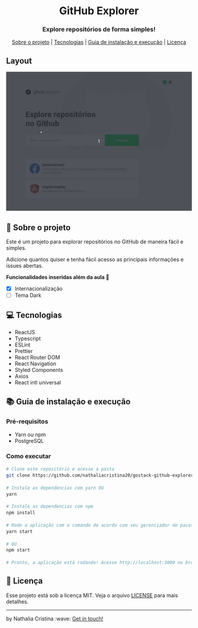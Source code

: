 
<h1 align="center">
 GitHub Explorer
</h1>

<h3 align="center">
 Explore repositórios de forma simples!
</h3>

<p align="center">
  <a href="#rocket-sobre-o-projeto">Sobre o projeto</a> | <a href="#computer-tecnologias">Tecnologias</a> | <a href="#books-guia-de-instalação-e-execução">Guia de instalação e execução</a> | <a href="#scroll-licença">Licença</a>
</p>

## Layout
<img src=".github/githubexplorer.gif">

## :rocket: Sobre o projeto

<p>Este é um projeto para explorar repositórios no GitHub de maneira fácil e simples.</p>
<p>Adicione quantos quiser e tenha fácil acesso as principais informações e issues abertas.</p>

<strong>Funcionalidades inseridas além da aula :rocket: </strong>

- [X] Internacionalização 
- [ ] Tema Dark

## :computer: Tecnologias

- ReactJS
- Typescript
- ESLint
- Prettier
- React Router DOM
- React Navigation
- Styled Components
- Axios
- React intl universal

## :books: Guia de instalação e execução

### Pré-requisitos

- Yarn ou npm
- PostgreSQL

### Como executar

```bash
# Clone este repositório e acesse a pasta
git clone https://github.com/nathaliacristina20/gostack-github-explorer.git && cd gostack-github-explorer

# Instale as dependencias com yarn OU
yarn

# Instale as dependencias com npm
npm install

# Rode a aplicação com o comando de acordo com seu gerenciador de pacotes
yarn start

# OU
npm start

# Pronto, a aplicação está rodando! Acesse http://localhost:3000 no browser.
```

## :scroll: Licença

Esse projeto está sob a licença MIT. Veja o arquivo <a href="https://github.com/nathaliacristina20/gostack-github-explorer/blob/master/LICENSE">LICENSE</a> para mais detalhes.

<hr />
<p>by Nathalia Cristina :wave: <a href="https://linktr.ee/nathaliacristina20">Get in touch!</a></p>
